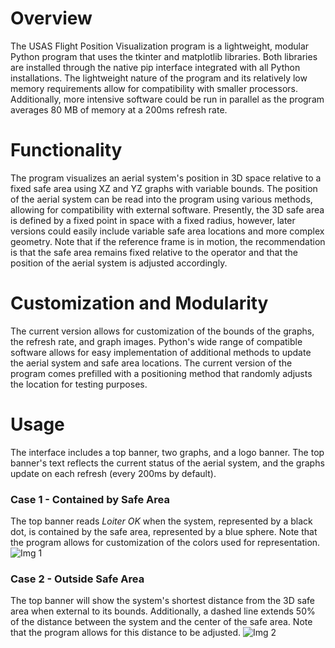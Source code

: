 # Overview
The USAS Flight Position Visualization program is a lightweight, modular Python program that uses the tkinter and matplotlib libraries. Both libraries are installed through the native pip interface integrated with all Python installations. The lightweight nature of the program and its relatively low memory requirements allow for compatibility with smaller processors. Additionally, more intensive software could be run in parallel as the program averages 80 MB of memory at a 200ms refresh rate.
# Functionality
The program visualizes an aerial system's position in 3D space relative to a fixed safe area using XZ and YZ graphs with variable bounds. The position of the aerial system can be read into the program using various methods, allowing for compatibility with external software. Presently, the 3D safe area is defined by a fixed point in space with a fixed radius, however, later versions could easily include variable safe area locations and more complex geometry. Note that if the reference frame is in motion, the recommendation is that the safe area remains fixed relative to the operator and that the position of the aerial system is adjusted accordingly.
# Customization and Modularity
The current version allows for customization of the bounds of the graphs, the refresh rate, and graph images. Python's wide range of compatible software allows for easy implementation of additional methods to update the aerial system and safe area locations. The current version of the program comes prefilled with a positioning method that randomly adjusts the location for testing purposes.

# Usage
The interface includes a top banner, two graphs, and a logo banner. The top banner's text reflects the current status of the aerial system, and the graphs update on each refresh (every 200ms by default).

### Case 1 - Contained by Safe Area
The top banner reads _Loiter OK_ when the system, represented by a black dot, is contained by the safe area, represented by a blue sphere. Note that the program allows for customization of the colors used for representation.
![Img 1](https://i.ibb.co/WVDZqSf/Screenshot-2024-08-17-235634.png)

### Case 2 - Outside Safe Area
The top banner will show the system's shortest distance from the 3D safe area when external to its bounds. Additionally, a dashed line extends 50% of the distance between the system and the center of the safe area. Note that the program allows for this distance to be adjusted.
![Img 2](https://i.ibb.co/MP5cFHV/Screenshot-2024-08-17-235739.png)
